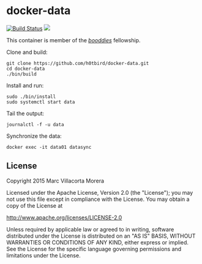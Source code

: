 # docker-data

[![Build Status](https://travis-ci.org/h0tbird/docker-data.svg?branch=master)](https://travis-ci.org/h0tbird/docker-data)
[![](https://badge.imagelayers.io/h0tbird/data:latest.svg)](https://imagelayers.io/?images=h0tbird/data:latest 'Get your own badge on imagelayers.io')

This container is member of the [*booddies*](https://github.com/h0tbird/booddies) fellowship.

Clone and build:
```
git clone https://github.com/h0tbird/docker-data.git
cd docker-data
./bin/build
```

Install and run:
```
sudo ./bin/install
sudo systemctl start data
```

Tail the output:
```
journalctl -f -u data
```

Synchronize the data:
```
docker exec -it data01 datasync
```
## License

Copyright 2015 Marc Villacorta Morera

Licensed under the Apache License, Version 2.0 (the "License");
you may not use this file except in compliance with the License.
You may obtain a copy of the License at

http://www.apache.org/licenses/LICENSE-2.0

Unless required by applicable law or agreed to in writing, software
distributed under the License is distributed on an "AS IS" BASIS,
WITHOUT WARRANTIES OR CONDITIONS OF ANY KIND, either express or implied.
See the License for the specific language governing permissions and
limitations under the License.
